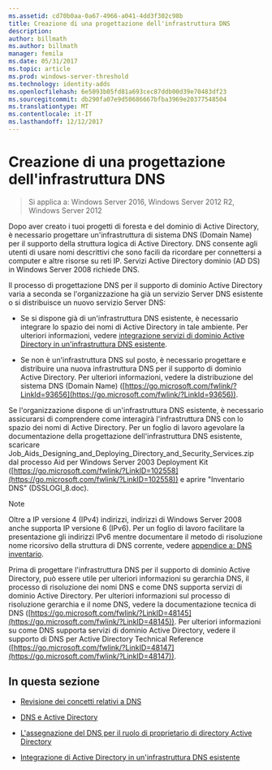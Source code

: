 ```yaml
---
ms.assetid: cd70b0aa-0a67-4966-a041-4dd3f302c98b
title: Creazione di una progettazione dell'infrastruttura DNS
description: 
author: billmath
ms.author: billmath
manager: femila
ms.date: 05/31/2017
ms.topic: article
ms.prod: windows-server-threshold
ms.technology: identity-adds
ms.openlocfilehash: 6e5093b05fd81a693cec87ddb00d39e70483df23
ms.sourcegitcommit: db290fa07e9d50686667bfba3969e20377548504
ms.translationtype: MT
ms.contentlocale: it-IT
ms.lasthandoff: 12/12/2017
---
```

# <a name="creating-a-dns-infrastructure-design"></a>Creazione di una progettazione dell'infrastruttura DNS

>Si applica a: Windows Server 2016, Windows Server 2012 R2, Windows Server 2012

Dopo aver creato i tuoi progetti di foresta e del dominio di Active Directory, è necessario progettare un'infrastruttura di sistema DNS (Domain Name) per il supporto della struttura logica di Active Directory. DNS consente agli utenti di usare nomi descrittivi che sono facili da ricordare per connettersi a computer e altre risorse su reti IP. Servizi Active Directory dominio (AD DS) in Windows Server 2008 richiede DNS.  
  
Il processo di progettazione DNS per il supporto di dominio Active Directory varia a seconda se l'organizzazione ha già un servizio Server DNS esistente o si distribuisce un nuovo servizio Server DNS:  
  
-   Se si dispone già di un'infrastruttura DNS esistente, è necessario integrare lo spazio dei nomi di Active Directory in tale ambiente. Per ulteriori informazioni, vedere [integrazione servizi di dominio Active Directory in un'infrastruttura DNS esistente](../../ad-ds/plan/Integrating-AD-DS-into-an-Existing-DNS-Infrastructure.md).  
  
-   Se non è un'infrastruttura DNS sul posto, è necessario progettare e distribuire una nuova infrastruttura DNS per il supporto di dominio Active Directory. Per ulteriori informazioni, vedere la distribuzione del sistema DNS (Domain Name) ([https://go.microsoft.com/fwlink/?LinkId=93656](https://go.microsoft.com/fwlink/?LinkId=93656)).  
  
Se l'organizzazione dispone di un'infrastruttura DNS esistente, è necessario assicurarsi di comprendere come interagirà l'infrastruttura DNS con lo spazio dei nomi di Active Directory. Per un foglio di lavoro agevolare la documentazione della progettazione dell'infrastruttura DNS esistente, scaricare Job_Aids_Designing_and_Deploying_Directory_and_Security_Services.zip dal processo Aid per Windows Server 2003 Deployment Kit ([https://go.microsoft.com/fwlink/?LinkID=102558](https://go.microsoft.com/fwlink/?LinkID=102558)) e aprire "Inventario DNS" (DSSLOGI_8.doc).  
  
> [!NOTE]  
> Oltre a IP versione 4 (IPv4) indirizzi, indirizzi di Windows Server 2008 anche supporta IP versione 6 (IPv6). Per un foglio di lavoro facilitare la presentazione gli indirizzi IPv6 mentre documentare il metodo di risoluzione nome ricorsivo della struttura di DNS corrente, vedere [appendice a: DNS inventario](../../ad-ds/plan/Appendix-A--DNS-Inventory.md).  
  
Prima di progettare l'infrastruttura DNS per il supporto di dominio Active Directory, può essere utile per ulteriori informazioni su gerarchia DNS, il processo di risoluzione dei nomi DNS e come DNS supporta servizi di dominio Active Directory. Per ulteriori informazioni sul processo di risoluzione gerarchia e il nome DNS, vedere la documentazione tecnica di DNS ([https://go.microsoft.com/fwlink/?LinkID=48145](https://go.microsoft.com/fwlink/?LinkID=48145)). Per ulteriori informazioni su come DNS supporta servizi di dominio Active Directory, vedere il supporto di DNS per Active Directory Technical Reference ([https://go.microsoft.com/fwlink/?LinkID=48147](https://go.microsoft.com/fwlink/?LinkID=48147)).  
  
## <a name="in-this-section"></a>In questa sezione  
  
-   [Revisione dei concetti relativi a DNS](../../ad-ds/plan/Reviewing-DNS-Concepts.md)  
  
-   [DNS e Active Directory](../../ad-ds/plan/DNS-and-AD-DS.md)  
  
-   [L'assegnazione del DNS per il ruolo di proprietario di directory Active Directory](../../ad-ds/deploy/Assigning-the-DNS-for-AD-DS-Owner-Role.md)  
  
-   [Integrazione di Active Directory in un'infrastruttura DNS esistente](../../ad-ds/plan/../../ad-ds/plan/Integrating-AD-DS-into-an-Existing-DNS-Infrastructure.md)  
  



